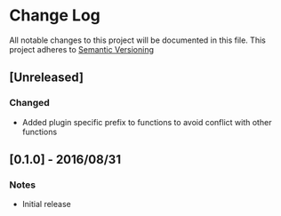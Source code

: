 # Change Log
All notable changes to this project will be documented in this file.
This project adheres to [Semantic Versioning](http://semver.org/)


## [Unreleased]
### Changed
- Added plugin specific prefix to functions to avoid conflict with other functions

## [0.1.0] - 2016/08/31
### Notes
- Initial release







